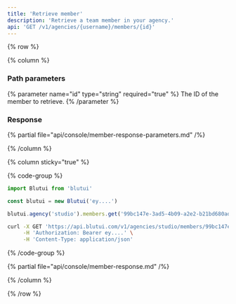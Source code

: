 ```yaml
---
title: 'Retrieve member'
description: 'Retrieve a team member in your agency.'
api: 'GET /v1/agencies/{username}/members/{id}'
---
```


{% row %}

{% column %}
### Path parameters

{% parameter name="id" type="string" required="true" %}
The ID of the member to retrieve.
{% /parameter %}

### Response

{% partial file="api/console/member-response-parameters.md" /%}

{% /column %}

{% column sticky="true" %}

{% code-group %}

```ts {% process=false filename="Node.js" %}
import Blutui from 'blutui'

const blutui = new Blutui('ey....')

blutui.agency('studio').members.get('99bc147e-3ad5-4b09-a2e2-b21bd680ad05')
```

```bash {% process=false filename="cURL" %}
curl -X GET 'https://api.blutui.com/v1/agencies/studio/members/99bc147e-3ad5-4b09-a2e2-b21bd680ad05' \
     -H 'Authorization: Bearer ey....' \
     -H 'Content-Type: application/json'
```

{% /code-group %}

{% partial file="api/console/member-response.md" /%}

{% /column %}

{% /row %}
